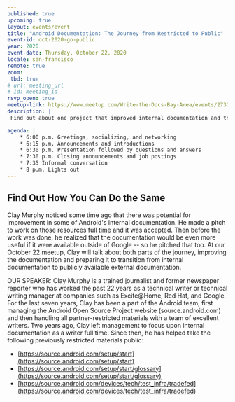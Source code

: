 ```yaml
---
published: true
upcoming: true
layout: events/event
title: "Android Documentation: The Journey from Restricted to Public"
event-id: oct-2020-go-public
year: 2020
event-date: Thursday, October 22, 2020
locale: san-francisco
remote: true
zoom:
 tbd: true
# url: meeting_url
# id: meeting_id
rsvp_open: true
meetup-link: https://www.meetup.com/Write-the-Docs-Bay-Area/events/273765660/
description: |
 Find out about one project that improved internal documentation and then transitioned the restricted materials into publicly available documentation.

agenda: |
    * 6:00 p.m. Greetings, socializing, and networking
    * 6:15 p.m. Announcements and introductions
    * 6:30 p.m. Presentation followed by questions and answers
    * 7:30 p.m. Closing announcements and job postings
    * 7:35 Informal conversation
    * 8 p.m. Lights out
---
```


## Find Out How You Can Do the Same

Clay Murphy noticed some time ago that there was potential for improvement in some of Android's internal documentation. He made a pitch to work on those resources full time and it was accepted. Then before the work was done, he realized that the documentation would be even more useful if it were available outside of Google -- so he pitched that too.  At our October 22 meetup, Clay will talk about both parts of the journey, improving the documentation and preparing it to transition from internal documentation to publicly available external documentation.

OUR SPEAKER:
Clay Murphy is a trained journalist and former newspaper reporter who has worked the past 22 years as a technical writer or technical writing manager at companies such as Excite@Home, Red Hat, and Google.
For the last seven years, Clay has been a part of the Android team, first managing the Android Open Source Project website (source.android.com) and then handling all partner-restricted materials with a team of excellent writers.
Two years ago, Clay left management to focus upon internal documentation as a writer full time.
Since then, he has helped take the following previously restricted materials public:

* [https://source.android.com/setup/start](https://source.android.com/setup/start)
* [https://source.android.com/setup/start/glossary](https://source.android.com/setup/start/glossary)
* [https://source.android.com/devices/tech/test_infra/tradefed](https://source.android.com/devices/tech/test_infra/tradefed)
